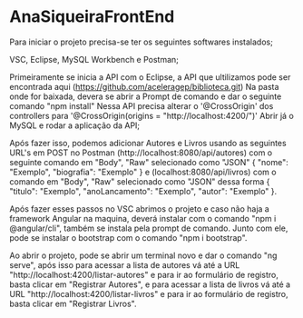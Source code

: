 # AnaSiqueiraFrontEnd

Para iniciar o projeto precisa-se ter os seguintes softwares instalados;

VSC, Eclipse, MySQL Workbench e Postman;

Primeiramente se inicia a API com o Eclipse, a API que ultilizamos pode ser encontrada aqui (https://github.com/aceleragep/biblioteca.git)
Na pasta onde for baixada, devera se abrir a Prompt de comando e dar o seguinte comando "npm install"
Nessa API precisa alterar o '@CrossOrigin' dos controllers para '@CrossOrigin(origins = "http://localhost:4200/")'
Abrir já o MySQL e rodar a aplicação da API;

Após fazer isso, podemos adicionar Autores e Livros usando as seguintes URL's em POST no Postman (http://localhost:8080/api/autores) com o seguinte comando em "Body", "Raw" selecionado como "JSON" { "nome": "Exemplo",
   "biografia": "Exemplo" } e (localhost:8080/api/livros) com o comando em "Body", "Raw" selecionado como "JSON" dessa forma { "titulo": "Exemplo",   "anoLancamento": "Exemplo", "autor": "Exemplo" }.

Após fazer esses passos no VSC abrimos o projeto e caso não haja a framework Angular na maquina, deverá instalar com o comando "npm i @angular/cli", também se instala pela prompt de comando.
Junto com ele, pode se instalar o bootstrap com o comando   "npm i bootstrap".

Ao abrir o projeto, pode se abrir um terminal novo e dar o comando "ng serve", após isso para acessar a lista de autores vá até a URL "http://localhost:4200/listar-autores" e para ir ao formulário de registro, basta clicar em "Registrar Autores", e para acessar a lista de livros vá até a URL "http://localhost:4200/listar-livros" e para ir ao formulário de registro, basta clicar em "Registrar Livros".

